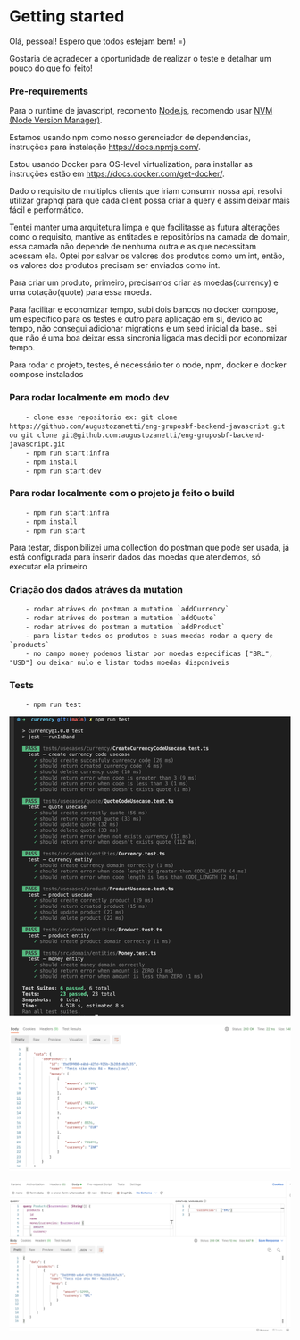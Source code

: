 # Getting started

Olá, pessoal! Espero que todos estejam bem! =)

Gostaria de agradecer a oportunidade de realizar o teste e detalhar um pouco do que foi feito!

### Pre-requirements

Para o runtime de javascript, recomento [Node.js](https://nodejs.org/en/), recomendo usar [NVM \(Node Version Manager\)](https://github.com/nvm-sh/nvm).

Estamos usando npm como nosso gerenciador de dependencias, instruções para instalação
https://docs.npmjs.com/.

Estou usando Docker para OS-level virtualization, para installar as instruções estão em
https://docs.docker.com/get-docker/.

Dado o requisito de multiplos clients que iriam consumir nossa api, resolvi utilizar graphql para que cada client possa criar a query e assim
deixar mais fácil e performático.

Tentei manter uma arquitetura limpa e que facilitasse as futura alterações como o requisito, mantive as entitades e repositórios na camada
de domain, essa camada não depende de nenhuma outra e as que necessitam acessam ela.
Optei por salvar os valores dos produtos como um int, então, os valores dos produtos precisam ser enviados como int.

Para criar um produto, primeiro, precisamos criar as moedas(currency) e uma cotação(quote) para essa moeda.

Para facilitar e economizar tempo, subi dois bancos no docker compose, um especifico para os testes e outro para aplicação em si, devido ao tempo, não consegui adicionar migrations e um seed inicial da base.. sei que não é uma boa deixar essa sincronia ligada mas decidi por economizar tempo.

Para rodar o projeto, testes, é necessário ter o node, npm, docker e docker compose instalados

### Para rodar localmente em modo dev

```
    - clone esse repositorio ex: git clone https://github.com/augustozanetti/eng-gruposbf-backend-javascript.git ou git clone git@github.com:augustozanetti/eng-gruposbf-backend-javascript.git
    - npm run start:infra
    - npm install
    - npm run start:dev
```

### Para rodar localmente com o projeto ja feito o build

```
    - npm run start:infra
    - npm install
    - npm run start
```

Para testar, disponibilizei uma collection do postman que pode ser usada, já está configurada para inserir dados das moedas que atendemos, só executar ela primeiro

### Criação dos dados atráves da mutation

```
    - rodar atráves do postman a mutation `addCurrency`
    - rodar atráves do postman a mutation `addQuote`
    - rodar atráves do postman a mutation `addProduct`
    - para listar todos os produtos e suas moedas rodar a query de `products`
    - no campo money podemos listar por moedas especificas ["BRL", "USD"] ou deixar nulo e listar todas moedas disponíveis

```

### Tests

```
    - npm run test
```

![Alt text](./tests.png "Tests")

![Alt text](./products.png "Add Product")

![Alt text](./filteredProducts.png "Filtered Products")

